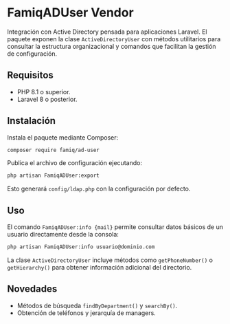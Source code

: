 # FamiqADUser Vendor

Integración con Active Directory pensada para aplicaciones Laravel. El paquete
exponen la clase `ActiveDirectoryUser` con métodos utilitarios para consultar
la estructura organizacional y comandos que facilitan la gestión de
configuración.

## Requisitos

- PHP 8.1 o superior.
- Laravel 8 o posterior.

## Instalación

Instala el paquete mediante Composer:

```bash
composer require famiq/ad-user
```

Publica el archivo de configuración ejecutando:

```bash
php artisan FamiqADUser:export
```

Esto generará `config/ldap.php` con la configuración por defecto.

## Uso

El comando `FamiqADUser:info {mail}` permite consultar datos básicos de un
usuario directamente desde la consola:

```bash
php artisan FamiqADUser:info usuario@dominio.com
```

La clase `ActiveDirectoryUser` incluye métodos como `getPhoneNumber()` o
`getHierarchy()` para obtener información adicional del directorio.

## Novedades

- Métodos de búsqueda `findByDepartment()` y `searchBy()`.
- Obtención de teléfonos y jerarquía de managers.
